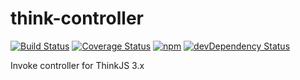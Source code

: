 # think-controller

[![Build Status](https://img.shields.io/travis/libery/think-swagger-controller/master.svg?style=flat-square)](https://travis-ci.org/libery/think-swagger-controller)
[![Coverage Status](https://img.shields.io/coveralls/libery/think-swagger-controller/master.svg?style=flat-square)](https://coveralls.io/github/libery/think-swagger-controller?branch=master)
[![npm](https://img.shields.io/npm/v/think-swagger-controller.svg?colorB=brightgreen&style=flat-square)](https://www.npmjs.com/package/think-swagger-controller)
[![devDependency Status](https://david-dm.org/thinkjs/think-swagger-controller.svg)](https://david-dm.org/libery/think-swagger-controller)

Invoke controller for ThinkJS 3.x
